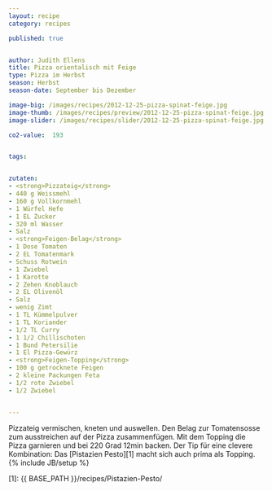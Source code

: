 ```yaml
---
layout: recipe
category: recipes

published: true


author: Judith Ellens
title: Pizza orientalisch mit Feige
type: Pizza im Herbst
season: Herbst
season-date: September bis Dezember

image-big: /images/recipes/2012-12-25-pizza-spinat-feige.jpg
image-thumb: /images/recipes/preview/2012-12-25-pizza-spinat-feige.jpg
image-slider: /images/recipes/slider/2012-12-25-pizza-spinat-feige.jpg

co2-value:  193


tags:


zutaten:
- <strong>Pizzateig</strong>
- 440 g Weissmehl
- 160 g Vollkornmehl
- 1 Würfel Hefe
- 1 EL Zucker
- 320 ml Wasser
- Salz
- <strong>Feigen-Belag</strong>
- 1 Dose Tomaten
- 2 EL Tomatenmark
- Schuss Rotwein
- 1 Zwiebel
- 1 Karotte
- 2 Zehen Knoblauch
- 2 EL Olivenöl
- Salz
- wenig Zimt
- 1 TL Kümmelpulver
- 1 TL Koriander
- 1/2 TL Curry
- 1 1/2 Chillischoten
- 1 Bund Petersilie
- 1 El Pizza-Gewürz
- <strong>Feigen-Topping</strong>
- 100 g getrocknete Feigen
- 2 kleine Packungen Feta
- 1/2 rote Zwiebel
- 1/2 Zwiebel


---
```



Pizzateig vermischen, kneten und auswellen. Den Belag zur Tomatensosse zum ausstreichen auf der Pizza zusammenfügen. Mit dem Topping die Pizza garnieren und bei 220 Grad 12min backen. Der Tip für eine clevere Kombination: Das [Pistazien Pesto][1] macht sich auch prima als Topping.
{% include JB/setup %}

[1]: {{ BASE_PATH }}/recipes/Pistazien-Pesto/
